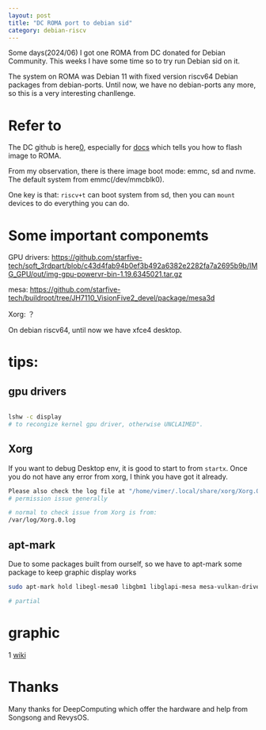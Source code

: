 ```yaml
---
layout: post
title: "DC ROMA port to debian sid"
category: debian-riscv
---
```


Some days(2024/06) I got one ROMA from DC donated for Debian Community. This weeks I have some time so to try run Debian sid on it.

The system on ROMA was Debian 11 with fixed version riscv64 Debian packages from debian-ports. Until now, we have no debian-ports any more, so this is a very interesting chanllenge.

# Refer to
The DC github is here[0](https://github.com/DC-DeepComputing), especially for [docs](https://github.com/DC-DeepComputing/ROMA_LAPTOP_JH7110_RV-L1B/tree/main/Docs) which tells you how to flash image to ROMA.

From my observation, there is there image boot mode: emmc, sd and nvme. The default system from emmc(/dev/mmcblk0).

One key is that: `riscv+t` can boot system from sd, then you can `mount` devices to do everything you can do.

# Some important componemts

GPU drivers: https://github.com/starfive-tech/soft_3rdpart/blob/c43d4fab94b0ef3b492a6382e2282fa7a2695b9b/IMG_GPU/out/img-gpu-powervr-bin-1.19.6345021.tar.gz

mesa: https://github.com/starfive-tech/buildroot/tree/JH7110_VisionFive2_devel/package/mesa3d

Xorg: ？

On debian riscv64, until now we have xfce4 desktop. 

# tips:

## gpu drivers

```bash
    
lshw -c display
# to recongize kernel gpu driver, otherwise UNCLAIMED".

```

## Xorg
If you want to debug Desktop env, it is good to start to from `startx`. Once you do not have any error from xorg, I think you have got it already.

```bash
Please also check the log file at "/home/vimer/.local/share/xorg/Xorg.0.log"
# permission issue generally

# normal to check issue from Xorg is from:
/var/log/Xorg.0.log
```

## apt-mark
Due to some packages built from ourself, so we have to apt-mark some package to keep graphic display works

```bash
sudo apt-mark hold libegl-mesa0 libgbm1 libglapi-mesa mesa-vulkan-drivers

# partial

```

# graphic 

1 [wiki](https://blog.csdn.net/qq_23662505/article/details/130341569)

# Thanks
Many thanks for DeepComputing which offer the hardware and help from Songsong and RevysOS.
